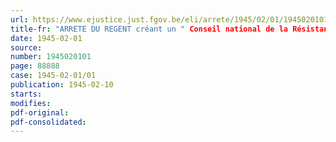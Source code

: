 ```yaml
---
url: https://www.ejustice.just.fgov.be/eli/arrete/1945/02/01/1945020101/justel
title-fr: "ARRETE DU REGENT créant un " Conseil national de la Résistance " <abrogé par ADR 21-04-1950, art. 17>"
date: 1945-02-01
source:
number: 1945020101
page: 88888
case: 1945-02-01/01
publication: 1945-02-10
starts:
modifies:
pdf-original:
pdf-consolidated:
---
```


